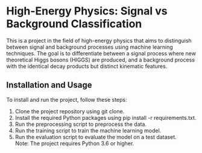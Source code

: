 # High-Energy Physics: Signal vs Background Classification
This is a project in the field of high-energy physics that aims to distinguish between signal and background processes using machine learning techniques. The goal is to differentiate between a signal process where new theoretical Higgs bosons (HIGGS) are produced, and a background process with the identical decay products but distinct kinematic features.

## Installation and Usage
To install and run the project, follow these steps:

1. Clone the project repository using git clone.
2. Install the required Python packages using pip install -r requirements.txt.
3. Run the preprocessing script to preprocess the data.
4. Run the training script to train the machine learning model.
5. Run the evaluation script to evaluate the model on a test dataset.
<br />Note: The project requires Python 3.6 or higher.
